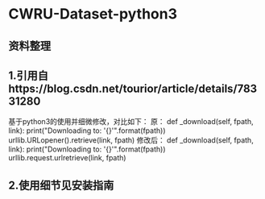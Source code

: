# CWRU-Dataset-python3
## 资料整理
## 1.引用自https://blog.csdn.net/tourior/article/details/78331280
基于python3的使用并细微修改，对比如下：
原：
    def _download(self, fpath, link):
        print("Downloading to: '{}'".format(fpath))
        urllib.URLopener().retrieve(link, fpath)
修改后：
    def _download(self, fpath, link):
        print("Downloading to: '{}'".format(fpath))
        urllib.request.urlretrieve(link, fpath)
        
## 2.使用细节见安装指南
